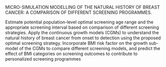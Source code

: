 MICRO-SIMULATION MODELLING OF THE NATURAL HISTORY OF BREAST CANCER: A COMPARISON OF DIFFERENT SCREENING PROGRAMMES.

Estimate potential population-level optimal screening age range and the appropriate screening interval based on comparison of different screening strategies.
Apply the continuous growth models (CGMs) to understand the natural history of breast cancer from onset to detection using the proposed optimal screening strategy. 
Incorporate BMI risk factor on the growth sub-model of the CGMs to compare different screening models, and predict the effect of BMI categories on screening outcomes to contribute to personalized screening programmes
